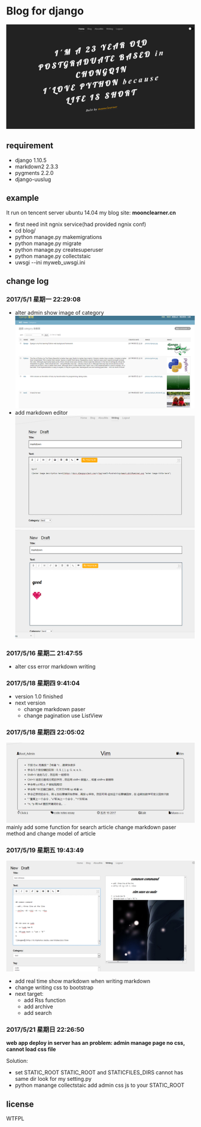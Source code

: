 # Blog for django

![blog](https://github.com/moonclearner/blog/blob/master/markdownimage/QQ%E6%88%AA%E5%9B%BE20170429195835.png?raw=true)

## requirement
- django 1.10.5
- markdown2 2.3.3
- pygments 2.2.0
- django-uuslug

## example
It run on tencent server ubuntu 14.04 my blog site: **moonclearner.cn**
- first need init ngnix service(had provided ngnix conf)
- cd blog/
- python manage.py makemigrations
- python manage.py migrate
- python manage.py createsuperuser
- python manage.py collectstaic
- uwsgi --ini myweb_uwsgi.ini

## change log

### 2017/5/1 星期一 22:29:08
- alter admin show image of category
	![admin list](https://raw.githubusercontent.com/moonclearner/blog/master/markdownimage/alteradmin.png)
- add markdown editor
	![markdowneditor](https://raw.githubusercontent.com/moonclearner/blog/master/markdownimage/markdown.png)
	![markdownprevie](https://raw.githubusercontent.com/moonclearner/blog/master/markdownimage/markdownPreview.png)

### 2017/5/16 星期二 21:47:55
- alter css error
	markdown writing

### 2017/5/18 星期四 9:41:04
- version 1.0 finished
- next version
	- change markdown paser
	- change pagination use ListView
### 2017/5/18 星期四 22:05:02
![pic](https://github.com/moonclearner/blog/blob/master/markdownimage/add%20some%20label.png?raw=true)
mainly add some function for search article
change markdown paser method and change model of article

### 2017/5/19 星期五 19:43:49
![pic](https://github.com/moonclearner/blog/blob/master/markdownimage/QQ%E6%88%AA%E5%9B%BE20170519154814.png?raw=true)
- add real time show markdown when writing markdown
- change writing css to bootstrap
- next target:
	- add Rss function
	- add archive
	- add search

### 2017/5/21 星期日 22:26:50
**web app deploy in server has an problem: admin manage page no css, cannot load css file**

Solution:
- set STATIC_ROOT
	STATIC_ROOT and STATICFILES_DIRS cannot has same dir look for my setting.py
- python manange collectstaic
	add admin css js to your STATIC_ROOT


## license
WTFPL
